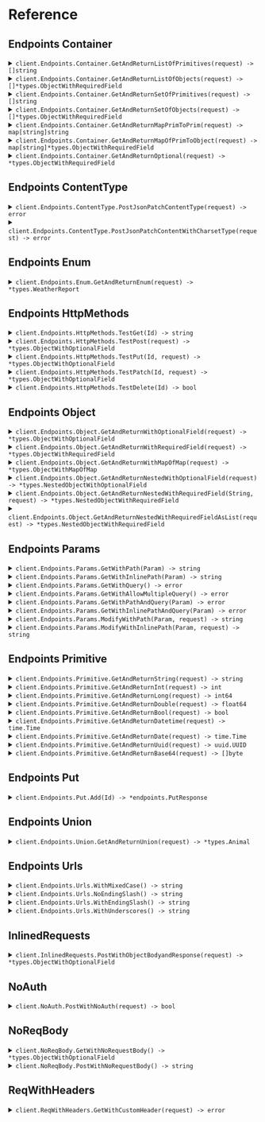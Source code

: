 # Reference
## Endpoints Container
<details><summary><code>client.Endpoints.Container.GetAndReturnListOfPrimitives(request) -> []string</code></summary>
<dl>
<dd>

#### 🔌 Usage

<dl>
<dd>

<dl>
<dd>

```go
client.Endpoints.Container.GetAndReturnListOfPrimitives(
        context.TODO(),
        request,
    )
}
```
</dd>
</dl>
</dd>
</dl>

#### ⚙️ Parameters

<dl>
<dd>

<dl>
<dd>

**request:** `[]string` 
    
</dd>
</dl>
</dd>
</dl>


</dd>
</dl>
</details>

<details><summary><code>client.Endpoints.Container.GetAndReturnListOfObjects(request) -> []*types.ObjectWithRequiredField</code></summary>
<dl>
<dd>

#### 🔌 Usage

<dl>
<dd>

<dl>
<dd>

```go
client.Endpoints.Container.GetAndReturnListOfObjects(
        context.TODO(),
        request,
    )
}
```
</dd>
</dl>
</dd>
</dl>

#### ⚙️ Parameters

<dl>
<dd>

<dl>
<dd>

**request:** `[]*types.ObjectWithRequiredField` 
    
</dd>
</dl>
</dd>
</dl>


</dd>
</dl>
</details>

<details><summary><code>client.Endpoints.Container.GetAndReturnSetOfPrimitives(request) -> []string</code></summary>
<dl>
<dd>

#### 🔌 Usage

<dl>
<dd>

<dl>
<dd>

```go
client.Endpoints.Container.GetAndReturnSetOfPrimitives(
        context.TODO(),
        request,
    )
}
```
</dd>
</dl>
</dd>
</dl>

#### ⚙️ Parameters

<dl>
<dd>

<dl>
<dd>

**request:** `[]string` 
    
</dd>
</dl>
</dd>
</dl>


</dd>
</dl>
</details>

<details><summary><code>client.Endpoints.Container.GetAndReturnSetOfObjects(request) -> []*types.ObjectWithRequiredField</code></summary>
<dl>
<dd>

#### 🔌 Usage

<dl>
<dd>

<dl>
<dd>

```go
client.Endpoints.Container.GetAndReturnSetOfObjects(
        context.TODO(),
        request,
    )
}
```
</dd>
</dl>
</dd>
</dl>

#### ⚙️ Parameters

<dl>
<dd>

<dl>
<dd>

**request:** `[]*types.ObjectWithRequiredField` 
    
</dd>
</dl>
</dd>
</dl>


</dd>
</dl>
</details>

<details><summary><code>client.Endpoints.Container.GetAndReturnMapPrimToPrim(request) -> map[string]string</code></summary>
<dl>
<dd>

#### 🔌 Usage

<dl>
<dd>

<dl>
<dd>

```go
client.Endpoints.Container.GetAndReturnMapPrimToPrim(
        context.TODO(),
        request,
    )
}
```
</dd>
</dl>
</dd>
</dl>

#### ⚙️ Parameters

<dl>
<dd>

<dl>
<dd>

**request:** `map[string]string` 
    
</dd>
</dl>
</dd>
</dl>


</dd>
</dl>
</details>

<details><summary><code>client.Endpoints.Container.GetAndReturnMapOfPrimToObject(request) -> map[string]*types.ObjectWithRequiredField</code></summary>
<dl>
<dd>

#### 🔌 Usage

<dl>
<dd>

<dl>
<dd>

```go
client.Endpoints.Container.GetAndReturnMapOfPrimToObject(
        context.TODO(),
        request,
    )
}
```
</dd>
</dl>
</dd>
</dl>

#### ⚙️ Parameters

<dl>
<dd>

<dl>
<dd>

**request:** `map[string]*types.ObjectWithRequiredField` 
    
</dd>
</dl>
</dd>
</dl>


</dd>
</dl>
</details>

<details><summary><code>client.Endpoints.Container.GetAndReturnOptional(request) -> *types.ObjectWithRequiredField</code></summary>
<dl>
<dd>

#### 🔌 Usage

<dl>
<dd>

<dl>
<dd>

```go
client.Endpoints.Container.GetAndReturnOptional(
        context.TODO(),
        request,
    )
}
```
</dd>
</dl>
</dd>
</dl>

#### ⚙️ Parameters

<dl>
<dd>

<dl>
<dd>

**request:** `*types.ObjectWithRequiredField` 
    
</dd>
</dl>
</dd>
</dl>


</dd>
</dl>
</details>

## Endpoints ContentType
<details><summary><code>client.Endpoints.ContentType.PostJsonPatchContentType(request) -> error</code></summary>
<dl>
<dd>

#### 🔌 Usage

<dl>
<dd>

<dl>
<dd>

```go
client.Endpoints.ContentType.PostJsonPatchContentType(
        context.TODO(),
        request,
    )
}
```
</dd>
</dl>
</dd>
</dl>

#### ⚙️ Parameters

<dl>
<dd>

<dl>
<dd>

**request:** `*types.ObjectWithOptionalField` 
    
</dd>
</dl>
</dd>
</dl>


</dd>
</dl>
</details>

<details><summary><code>client.Endpoints.ContentType.PostJsonPatchContentWithCharsetType(request) -> error</code></summary>
<dl>
<dd>

#### 🔌 Usage

<dl>
<dd>

<dl>
<dd>

```go
client.Endpoints.ContentType.PostJsonPatchContentWithCharsetType(
        context.TODO(),
        request,
    )
}
```
</dd>
</dl>
</dd>
</dl>

#### ⚙️ Parameters

<dl>
<dd>

<dl>
<dd>

**request:** `*types.ObjectWithOptionalField` 
    
</dd>
</dl>
</dd>
</dl>


</dd>
</dl>
</details>

## Endpoints Enum
<details><summary><code>client.Endpoints.Enum.GetAndReturnEnum(request) -> *types.WeatherReport</code></summary>
<dl>
<dd>

#### 🔌 Usage

<dl>
<dd>

<dl>
<dd>

```go
client.Endpoints.Enum.GetAndReturnEnum(
        context.TODO(),
        request,
    )
}
```
</dd>
</dl>
</dd>
</dl>

#### ⚙️ Parameters

<dl>
<dd>

<dl>
<dd>

**request:** `*types.WeatherReport` 
    
</dd>
</dl>
</dd>
</dl>


</dd>
</dl>
</details>

## Endpoints HttpMethods
<details><summary><code>client.Endpoints.HttpMethods.TestGet(Id) -> string</code></summary>
<dl>
<dd>

#### 🔌 Usage

<dl>
<dd>

<dl>
<dd>

```go
client.Endpoints.HttpMethods.TestGet(
        context.TODO(),
        "id",
    )
}
```
</dd>
</dl>
</dd>
</dl>

#### ⚙️ Parameters

<dl>
<dd>

<dl>
<dd>

**id:** `string` 
    
</dd>
</dl>
</dd>
</dl>


</dd>
</dl>
</details>

<details><summary><code>client.Endpoints.HttpMethods.TestPost(request) -> *types.ObjectWithOptionalField</code></summary>
<dl>
<dd>

#### 🔌 Usage

<dl>
<dd>

<dl>
<dd>

```go
client.Endpoints.HttpMethods.TestPost(
        context.TODO(),
        request,
    )
}
```
</dd>
</dl>
</dd>
</dl>

#### ⚙️ Parameters

<dl>
<dd>

<dl>
<dd>

**request:** `*types.ObjectWithRequiredField` 
    
</dd>
</dl>
</dd>
</dl>


</dd>
</dl>
</details>

<details><summary><code>client.Endpoints.HttpMethods.TestPut(Id, request) -> *types.ObjectWithOptionalField</code></summary>
<dl>
<dd>

#### 🔌 Usage

<dl>
<dd>

<dl>
<dd>

```go
client.Endpoints.HttpMethods.TestPut(
        context.TODO(),
        "id",
        request,
    )
}
```
</dd>
</dl>
</dd>
</dl>

#### ⚙️ Parameters

<dl>
<dd>

<dl>
<dd>

**id:** `string` 
    
</dd>
</dl>

<dl>
<dd>

**request:** `*types.ObjectWithRequiredField` 
    
</dd>
</dl>
</dd>
</dl>


</dd>
</dl>
</details>

<details><summary><code>client.Endpoints.HttpMethods.TestPatch(Id, request) -> *types.ObjectWithOptionalField</code></summary>
<dl>
<dd>

#### 🔌 Usage

<dl>
<dd>

<dl>
<dd>

```go
client.Endpoints.HttpMethods.TestPatch(
        context.TODO(),
        "id",
        request,
    )
}
```
</dd>
</dl>
</dd>
</dl>

#### ⚙️ Parameters

<dl>
<dd>

<dl>
<dd>

**id:** `string` 
    
</dd>
</dl>

<dl>
<dd>

**request:** `*types.ObjectWithOptionalField` 
    
</dd>
</dl>
</dd>
</dl>


</dd>
</dl>
</details>

<details><summary><code>client.Endpoints.HttpMethods.TestDelete(Id) -> bool</code></summary>
<dl>
<dd>

#### 🔌 Usage

<dl>
<dd>

<dl>
<dd>

```go
client.Endpoints.HttpMethods.TestDelete(
        context.TODO(),
        "id",
    )
}
```
</dd>
</dl>
</dd>
</dl>

#### ⚙️ Parameters

<dl>
<dd>

<dl>
<dd>

**id:** `string` 
    
</dd>
</dl>
</dd>
</dl>


</dd>
</dl>
</details>

## Endpoints Object
<details><summary><code>client.Endpoints.Object.GetAndReturnWithOptionalField(request) -> *types.ObjectWithOptionalField</code></summary>
<dl>
<dd>

#### 🔌 Usage

<dl>
<dd>

<dl>
<dd>

```go
client.Endpoints.Object.GetAndReturnWithOptionalField(
        context.TODO(),
        request,
    )
}
```
</dd>
</dl>
</dd>
</dl>

#### ⚙️ Parameters

<dl>
<dd>

<dl>
<dd>

**request:** `*types.ObjectWithOptionalField` 
    
</dd>
</dl>
</dd>
</dl>


</dd>
</dl>
</details>

<details><summary><code>client.Endpoints.Object.GetAndReturnWithRequiredField(request) -> *types.ObjectWithRequiredField</code></summary>
<dl>
<dd>

#### 🔌 Usage

<dl>
<dd>

<dl>
<dd>

```go
client.Endpoints.Object.GetAndReturnWithRequiredField(
        context.TODO(),
        request,
    )
}
```
</dd>
</dl>
</dd>
</dl>

#### ⚙️ Parameters

<dl>
<dd>

<dl>
<dd>

**request:** `*types.ObjectWithRequiredField` 
    
</dd>
</dl>
</dd>
</dl>


</dd>
</dl>
</details>

<details><summary><code>client.Endpoints.Object.GetAndReturnWithMapOfMap(request) -> *types.ObjectWithMapOfMap</code></summary>
<dl>
<dd>

#### 🔌 Usage

<dl>
<dd>

<dl>
<dd>

```go
client.Endpoints.Object.GetAndReturnWithMapOfMap(
        context.TODO(),
        request,
    )
}
```
</dd>
</dl>
</dd>
</dl>

#### ⚙️ Parameters

<dl>
<dd>

<dl>
<dd>

**request:** `*types.ObjectWithMapOfMap` 
    
</dd>
</dl>
</dd>
</dl>


</dd>
</dl>
</details>

<details><summary><code>client.Endpoints.Object.GetAndReturnNestedWithOptionalField(request) -> *types.NestedObjectWithOptionalField</code></summary>
<dl>
<dd>

#### 🔌 Usage

<dl>
<dd>

<dl>
<dd>

```go
client.Endpoints.Object.GetAndReturnNestedWithOptionalField(
        context.TODO(),
        request,
    )
}
```
</dd>
</dl>
</dd>
</dl>

#### ⚙️ Parameters

<dl>
<dd>

<dl>
<dd>

**request:** `*types.NestedObjectWithOptionalField` 
    
</dd>
</dl>
</dd>
</dl>


</dd>
</dl>
</details>

<details><summary><code>client.Endpoints.Object.GetAndReturnNestedWithRequiredField(String, request) -> *types.NestedObjectWithRequiredField</code></summary>
<dl>
<dd>

#### 🔌 Usage

<dl>
<dd>

<dl>
<dd>

```go
client.Endpoints.Object.GetAndReturnNestedWithRequiredField(
        context.TODO(),
        "string",
        request,
    )
}
```
</dd>
</dl>
</dd>
</dl>

#### ⚙️ Parameters

<dl>
<dd>

<dl>
<dd>

**string_:** `string` 
    
</dd>
</dl>

<dl>
<dd>

**request:** `*types.NestedObjectWithRequiredField` 
    
</dd>
</dl>
</dd>
</dl>


</dd>
</dl>
</details>

<details><summary><code>client.Endpoints.Object.GetAndReturnNestedWithRequiredFieldAsList(request) -> *types.NestedObjectWithRequiredField</code></summary>
<dl>
<dd>

#### 🔌 Usage

<dl>
<dd>

<dl>
<dd>

```go
client.Endpoints.Object.GetAndReturnNestedWithRequiredFieldAsList(
        context.TODO(),
        request,
    )
}
```
</dd>
</dl>
</dd>
</dl>

#### ⚙️ Parameters

<dl>
<dd>

<dl>
<dd>

**request:** `[]*types.NestedObjectWithRequiredField` 
    
</dd>
</dl>
</dd>
</dl>


</dd>
</dl>
</details>

## Endpoints Params
<details><summary><code>client.Endpoints.Params.GetWithPath(Param) -> string</code></summary>
<dl>
<dd>

#### 📝 Description

<dl>
<dd>

<dl>
<dd>

GET with path param
</dd>
</dl>
</dd>
</dl>

#### 🔌 Usage

<dl>
<dd>

<dl>
<dd>

```go
client.Endpoints.Params.GetWithPath(
        context.TODO(),
        "param",
    )
}
```
</dd>
</dl>
</dd>
</dl>

#### ⚙️ Parameters

<dl>
<dd>

<dl>
<dd>

**param:** `string` 
    
</dd>
</dl>
</dd>
</dl>


</dd>
</dl>
</details>

<details><summary><code>client.Endpoints.Params.GetWithInlinePath(Param) -> string</code></summary>
<dl>
<dd>

#### 📝 Description

<dl>
<dd>

<dl>
<dd>

GET with path param
</dd>
</dl>
</dd>
</dl>

#### 🔌 Usage

<dl>
<dd>

<dl>
<dd>

```go
client.Endpoints.Params.GetWithPath(
        context.TODO(),
        "param",
    )
}
```
</dd>
</dl>
</dd>
</dl>

#### ⚙️ Parameters

<dl>
<dd>

<dl>
<dd>

**param:** `string` 
    
</dd>
</dl>
</dd>
</dl>


</dd>
</dl>
</details>

<details><summary><code>client.Endpoints.Params.GetWithQuery() -> error</code></summary>
<dl>
<dd>

#### 📝 Description

<dl>
<dd>

<dl>
<dd>

GET with query param
</dd>
</dl>
</dd>
</dl>

#### 🔌 Usage

<dl>
<dd>

<dl>
<dd>

```go
client.Endpoints.Params.GetWithQuery(
        context.TODO(),
        request,
    )
}
```
</dd>
</dl>
</dd>
</dl>

#### ⚙️ Parameters

<dl>
<dd>

<dl>
<dd>

**query:** `string` 
    
</dd>
</dl>

<dl>
<dd>

**number:** `int` 
    
</dd>
</dl>
</dd>
</dl>


</dd>
</dl>
</details>

<details><summary><code>client.Endpoints.Params.GetWithAllowMultipleQuery() -> error</code></summary>
<dl>
<dd>

#### 📝 Description

<dl>
<dd>

<dl>
<dd>

GET with multiple of same query param
</dd>
</dl>
</dd>
</dl>

#### 🔌 Usage

<dl>
<dd>

<dl>
<dd>

```go
client.Endpoints.Params.GetWithQuery(
        context.TODO(),
        request,
    )
}
```
</dd>
</dl>
</dd>
</dl>

#### ⚙️ Parameters

<dl>
<dd>

<dl>
<dd>

**query:** `string` 
    
</dd>
</dl>

<dl>
<dd>

**number:** `int` 
    
</dd>
</dl>
</dd>
</dl>


</dd>
</dl>
</details>

<details><summary><code>client.Endpoints.Params.GetWithPathAndQuery(Param) -> error</code></summary>
<dl>
<dd>

#### 📝 Description

<dl>
<dd>

<dl>
<dd>

GET with path and query params
</dd>
</dl>
</dd>
</dl>

#### 🔌 Usage

<dl>
<dd>

<dl>
<dd>

```go
client.Endpoints.Params.GetWithPathAndQuery(
        context.TODO(),
        "param",
        request,
    )
}
```
</dd>
</dl>
</dd>
</dl>

#### ⚙️ Parameters

<dl>
<dd>

<dl>
<dd>

**param:** `string` 
    
</dd>
</dl>

<dl>
<dd>

**query:** `string` 
    
</dd>
</dl>
</dd>
</dl>


</dd>
</dl>
</details>

<details><summary><code>client.Endpoints.Params.GetWithInlinePathAndQuery(Param) -> error</code></summary>
<dl>
<dd>

#### 📝 Description

<dl>
<dd>

<dl>
<dd>

GET with path and query params
</dd>
</dl>
</dd>
</dl>

#### 🔌 Usage

<dl>
<dd>

<dl>
<dd>

```go
client.Endpoints.Params.GetWithPathAndQuery(
        context.TODO(),
        "param",
        request,
    )
}
```
</dd>
</dl>
</dd>
</dl>

#### ⚙️ Parameters

<dl>
<dd>

<dl>
<dd>

**param:** `string` 
    
</dd>
</dl>

<dl>
<dd>

**query:** `string` 
    
</dd>
</dl>
</dd>
</dl>


</dd>
</dl>
</details>

<details><summary><code>client.Endpoints.Params.ModifyWithPath(Param, request) -> string</code></summary>
<dl>
<dd>

#### 📝 Description

<dl>
<dd>

<dl>
<dd>

PUT to update with path param
</dd>
</dl>
</dd>
</dl>

#### 🔌 Usage

<dl>
<dd>

<dl>
<dd>

```go
client.Endpoints.Params.ModifyWithPath(
        context.TODO(),
        "param",
        request,
    )
}
```
</dd>
</dl>
</dd>
</dl>

#### ⚙️ Parameters

<dl>
<dd>

<dl>
<dd>

**param:** `string` 
    
</dd>
</dl>

<dl>
<dd>

**request:** `string` 
    
</dd>
</dl>
</dd>
</dl>


</dd>
</dl>
</details>

<details><summary><code>client.Endpoints.Params.ModifyWithInlinePath(Param, request) -> string</code></summary>
<dl>
<dd>

#### 📝 Description

<dl>
<dd>

<dl>
<dd>

PUT to update with path param
</dd>
</dl>
</dd>
</dl>

#### 🔌 Usage

<dl>
<dd>

<dl>
<dd>

```go
client.Endpoints.Params.ModifyWithPath(
        context.TODO(),
        "param",
        request,
    )
}
```
</dd>
</dl>
</dd>
</dl>

#### ⚙️ Parameters

<dl>
<dd>

<dl>
<dd>

**param:** `string` 
    
</dd>
</dl>

<dl>
<dd>

**request:** `string` 
    
</dd>
</dl>
</dd>
</dl>


</dd>
</dl>
</details>

## Endpoints Primitive
<details><summary><code>client.Endpoints.Primitive.GetAndReturnString(request) -> string</code></summary>
<dl>
<dd>

#### 🔌 Usage

<dl>
<dd>

<dl>
<dd>

```go
client.Endpoints.Primitive.GetAndReturnString(
        context.TODO(),
        request,
    )
}
```
</dd>
</dl>
</dd>
</dl>

#### ⚙️ Parameters

<dl>
<dd>

<dl>
<dd>

**request:** `string` 
    
</dd>
</dl>
</dd>
</dl>


</dd>
</dl>
</details>

<details><summary><code>client.Endpoints.Primitive.GetAndReturnInt(request) -> int</code></summary>
<dl>
<dd>

#### 🔌 Usage

<dl>
<dd>

<dl>
<dd>

```go
client.Endpoints.Primitive.GetAndReturnInt(
        context.TODO(),
        request,
    )
}
```
</dd>
</dl>
</dd>
</dl>

#### ⚙️ Parameters

<dl>
<dd>

<dl>
<dd>

**request:** `int` 
    
</dd>
</dl>
</dd>
</dl>


</dd>
</dl>
</details>

<details><summary><code>client.Endpoints.Primitive.GetAndReturnLong(request) -> int64</code></summary>
<dl>
<dd>

#### 🔌 Usage

<dl>
<dd>

<dl>
<dd>

```go
client.Endpoints.Primitive.GetAndReturnLong(
        context.TODO(),
        request,
    )
}
```
</dd>
</dl>
</dd>
</dl>

#### ⚙️ Parameters

<dl>
<dd>

<dl>
<dd>

**request:** `int64` 
    
</dd>
</dl>
</dd>
</dl>


</dd>
</dl>
</details>

<details><summary><code>client.Endpoints.Primitive.GetAndReturnDouble(request) -> float64</code></summary>
<dl>
<dd>

#### 🔌 Usage

<dl>
<dd>

<dl>
<dd>

```go
client.Endpoints.Primitive.GetAndReturnDouble(
        context.TODO(),
        request,
    )
}
```
</dd>
</dl>
</dd>
</dl>

#### ⚙️ Parameters

<dl>
<dd>

<dl>
<dd>

**request:** `float64` 
    
</dd>
</dl>
</dd>
</dl>


</dd>
</dl>
</details>

<details><summary><code>client.Endpoints.Primitive.GetAndReturnBool(request) -> bool</code></summary>
<dl>
<dd>

#### 🔌 Usage

<dl>
<dd>

<dl>
<dd>

```go
client.Endpoints.Primitive.GetAndReturnBool(
        context.TODO(),
        request,
    )
}
```
</dd>
</dl>
</dd>
</dl>

#### ⚙️ Parameters

<dl>
<dd>

<dl>
<dd>

**request:** `bool` 
    
</dd>
</dl>
</dd>
</dl>


</dd>
</dl>
</details>

<details><summary><code>client.Endpoints.Primitive.GetAndReturnDatetime(request) -> time.Time</code></summary>
<dl>
<dd>

#### 🔌 Usage

<dl>
<dd>

<dl>
<dd>

```go
client.Endpoints.Primitive.GetAndReturnDatetime(
        context.TODO(),
        request,
    )
}
```
</dd>
</dl>
</dd>
</dl>

#### ⚙️ Parameters

<dl>
<dd>

<dl>
<dd>

**request:** `time.Time` 
    
</dd>
</dl>
</dd>
</dl>


</dd>
</dl>
</details>

<details><summary><code>client.Endpoints.Primitive.GetAndReturnDate(request) -> time.Time</code></summary>
<dl>
<dd>

#### 🔌 Usage

<dl>
<dd>

<dl>
<dd>

```go
client.Endpoints.Primitive.GetAndReturnDate(
        context.TODO(),
        request,
    )
}
```
</dd>
</dl>
</dd>
</dl>

#### ⚙️ Parameters

<dl>
<dd>

<dl>
<dd>

**request:** `time.Time` 
    
</dd>
</dl>
</dd>
</dl>


</dd>
</dl>
</details>

<details><summary><code>client.Endpoints.Primitive.GetAndReturnUuid(request) -> uuid.UUID</code></summary>
<dl>
<dd>

#### 🔌 Usage

<dl>
<dd>

<dl>
<dd>

```go
client.Endpoints.Primitive.GetAndReturnUuid(
        context.TODO(),
        request,
    )
}
```
</dd>
</dl>
</dd>
</dl>

#### ⚙️ Parameters

<dl>
<dd>

<dl>
<dd>

**request:** `uuid.UUID` 
    
</dd>
</dl>
</dd>
</dl>


</dd>
</dl>
</details>

<details><summary><code>client.Endpoints.Primitive.GetAndReturnBase64(request) -> []byte</code></summary>
<dl>
<dd>

#### 🔌 Usage

<dl>
<dd>

<dl>
<dd>

```go
client.Endpoints.Primitive.GetAndReturnBase64(
        context.TODO(),
        request,
    )
}
```
</dd>
</dl>
</dd>
</dl>

#### ⚙️ Parameters

<dl>
<dd>

<dl>
<dd>

**request:** `[]byte` 
    
</dd>
</dl>
</dd>
</dl>


</dd>
</dl>
</details>

## Endpoints Put
<details><summary><code>client.Endpoints.Put.Add(Id) -> *endpoints.PutResponse</code></summary>
<dl>
<dd>

#### 🔌 Usage

<dl>
<dd>

<dl>
<dd>

```go
client.Endpoints.Put.Add(
        context.TODO(),
        "id",
    )
}
```
</dd>
</dl>
</dd>
</dl>

#### ⚙️ Parameters

<dl>
<dd>

<dl>
<dd>

**id:** `string` 
    
</dd>
</dl>
</dd>
</dl>


</dd>
</dl>
</details>

## Endpoints Union
<details><summary><code>client.Endpoints.Union.GetAndReturnUnion(request) -> *types.Animal</code></summary>
<dl>
<dd>

#### 🔌 Usage

<dl>
<dd>

<dl>
<dd>

```go
client.Endpoints.Union.GetAndReturnUnion(
        context.TODO(),
        request,
    )
}
```
</dd>
</dl>
</dd>
</dl>

#### ⚙️ Parameters

<dl>
<dd>

<dl>
<dd>

**request:** `*types.Animal` 
    
</dd>
</dl>
</dd>
</dl>


</dd>
</dl>
</details>

## Endpoints Urls
<details><summary><code>client.Endpoints.Urls.WithMixedCase() -> string</code></summary>
<dl>
<dd>

#### 🔌 Usage

<dl>
<dd>

<dl>
<dd>

```go
client.Endpoints.Urls.WithMixedCase(
        context.TODO(),
    )
}
```
</dd>
</dl>
</dd>
</dl>


</dd>
</dl>
</details>

<details><summary><code>client.Endpoints.Urls.NoEndingSlash() -> string</code></summary>
<dl>
<dd>

#### 🔌 Usage

<dl>
<dd>

<dl>
<dd>

```go
client.Endpoints.Urls.NoEndingSlash(
        context.TODO(),
    )
}
```
</dd>
</dl>
</dd>
</dl>


</dd>
</dl>
</details>

<details><summary><code>client.Endpoints.Urls.WithEndingSlash() -> string</code></summary>
<dl>
<dd>

#### 🔌 Usage

<dl>
<dd>

<dl>
<dd>

```go
client.Endpoints.Urls.WithEndingSlash(
        context.TODO(),
    )
}
```
</dd>
</dl>
</dd>
</dl>


</dd>
</dl>
</details>

<details><summary><code>client.Endpoints.Urls.WithUnderscores() -> string</code></summary>
<dl>
<dd>

#### 🔌 Usage

<dl>
<dd>

<dl>
<dd>

```go
client.Endpoints.Urls.WithUnderscores(
        context.TODO(),
    )
}
```
</dd>
</dl>
</dd>
</dl>


</dd>
</dl>
</details>

## InlinedRequests
<details><summary><code>client.InlinedRequests.PostWithObjectBodyandResponse(request) -> *types.ObjectWithOptionalField</code></summary>
<dl>
<dd>

#### 📝 Description

<dl>
<dd>

<dl>
<dd>

POST with custom object in request body, response is an object
</dd>
</dl>
</dd>
</dl>

#### 🔌 Usage

<dl>
<dd>

<dl>
<dd>

```go
client.InlinedRequests.PostWithObjectBodyandResponse(
        context.TODO(),
        request,
    )
}
```
</dd>
</dl>
</dd>
</dl>

#### ⚙️ Parameters

<dl>
<dd>

<dl>
<dd>

**string_:** `string` 
    
</dd>
</dl>

<dl>
<dd>

**integer:** `int` 
    
</dd>
</dl>

<dl>
<dd>

**nestedObject:** `*types.ObjectWithOptionalField` 
    
</dd>
</dl>
</dd>
</dl>


</dd>
</dl>
</details>

## NoAuth
<details><summary><code>client.NoAuth.PostWithNoAuth(request) -> bool</code></summary>
<dl>
<dd>

#### 📝 Description

<dl>
<dd>

<dl>
<dd>

POST request with no auth
</dd>
</dl>
</dd>
</dl>

#### 🔌 Usage

<dl>
<dd>

<dl>
<dd>

```go
client.NoAuth.PostWithNoAuth(
        context.TODO(),
        request,
    )
}
```
</dd>
</dl>
</dd>
</dl>

#### ⚙️ Parameters

<dl>
<dd>

<dl>
<dd>

**request:** `any` 
    
</dd>
</dl>
</dd>
</dl>


</dd>
</dl>
</details>

## NoReqBody
<details><summary><code>client.NoReqBody.GetWithNoRequestBody() -> *types.ObjectWithOptionalField</code></summary>
<dl>
<dd>

#### 🔌 Usage

<dl>
<dd>

<dl>
<dd>

```go
client.NoReqBody.GetWithNoRequestBody(
        context.TODO(),
    )
}
```
</dd>
</dl>
</dd>
</dl>


</dd>
</dl>
</details>

<details><summary><code>client.NoReqBody.PostWithNoRequestBody() -> string</code></summary>
<dl>
<dd>

#### 🔌 Usage

<dl>
<dd>

<dl>
<dd>

```go
client.NoReqBody.PostWithNoRequestBody(
        context.TODO(),
    )
}
```
</dd>
</dl>
</dd>
</dl>


</dd>
</dl>
</details>

## ReqWithHeaders
<details><summary><code>client.ReqWithHeaders.GetWithCustomHeader(request) -> error</code></summary>
<dl>
<dd>

#### 🔌 Usage

<dl>
<dd>

<dl>
<dd>

```go
client.ReqWithHeaders.GetWithCustomHeader(
        context.TODO(),
        request,
    )
}
```
</dd>
</dl>
</dd>
</dl>

#### ⚙️ Parameters

<dl>
<dd>

<dl>
<dd>

**xTestEndpointHeader:** `string` 
    
</dd>
</dl>

<dl>
<dd>

**request:** `string` 
    
</dd>
</dl>
</dd>
</dl>


</dd>
</dl>
</details>
